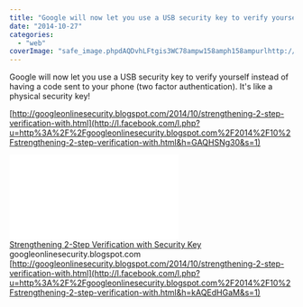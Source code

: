 ```yaml
---
title: "Google will now let you use a USB security key to verify yourself instead of hav..."
date: "2014-10-27"
categories: 
  - "web"
coverImage: "safe_image.phpdAQDvhLFtgis3WC78ampw158amph158ampurlhttp://2.bp_.blogspot.com/-ZVxEkrY04Fs/U15D5uCL-xI/AAAAAAAAOdQ/pJ-Wc99LmPY/s1600/logo_col_874x288.png"
---
```


Google will now let you use a USB security key to verify yourself instead of having a code sent to your phone (two factor authentication). It's like a physical security key!  
  
[http://googleonlinesecurity.blogspot.com/2014/10/strengthening-2-step-verification-with.html](http://l.facebook.com/l.php?u=http%3A%2F%2Fgoogleonlinesecurity.blogspot.com%2F2014%2F10%2Fstrengthening-2-step-verification-with.html&h=GAQHSNg30&s=1)  
  
[![](images/safe_image.php?d=AQDvhLFtgis3WC78&w=158&h=158&url=http%3A%2F%2F2.bp.blogspot.com%2F-ZVxEkrY04Fs%2FU15D5uCL-xI%2FAAAAAAAAOdQ%2FpJ-Wc99LmPY%2Fs1600%2Flogo_col_874x288.png)](http://l.facebook.com/l.php?u=http%3A%2F%2Fgoogleonlinesecurity.blogspot.com%2F2014%2F10%2Fstrengthening-2-step-verification-with.html&h=SAQHL76oZ&s=1)  
[Strengthening 2-Step Verification with Security Key](http://l.facebook.com/l.php?u=http%3A%2F%2Fgoogleonlinesecurity.blogspot.com%2F2014%2F10%2Fstrengthening-2-step-verification-with.html&h=2AQHoGrxT&s=1)  
googleonlinesecurity.blogspot.com  
[http://googleonlinesecurity.blogspot.com/2014/10/strengthening-2-step-verification-with.html](http://l.facebook.com/l.php?u=http%3A%2F%2Fgoogleonlinesecurity.blogspot.com%2F2014%2F10%2Fstrengthening-2-step-verification-with.html&h=kAQEdHGaM&s=1)
